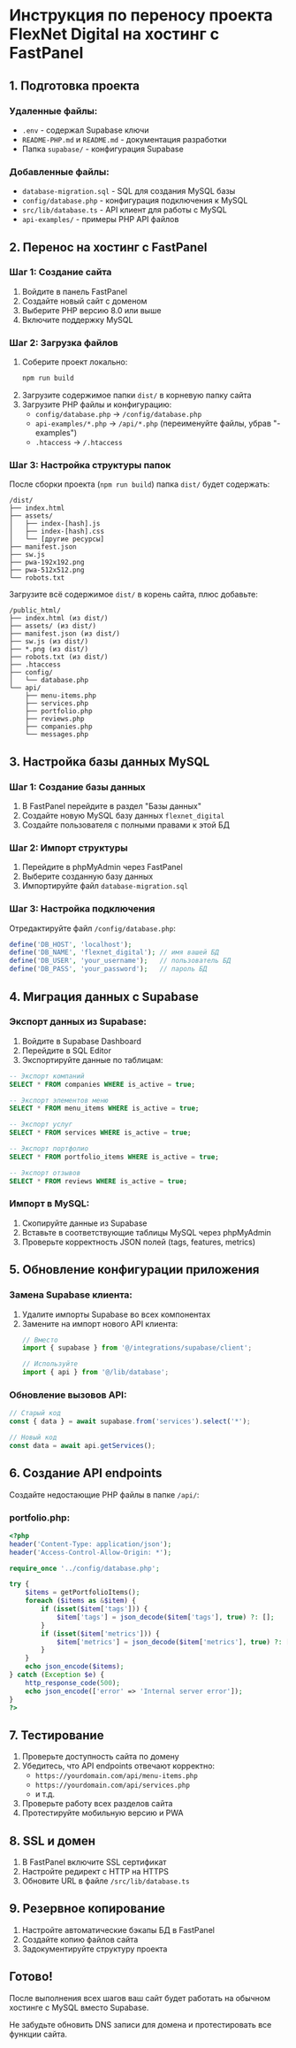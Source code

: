 # Инструкция по переносу проекта FlexNet Digital на хостинг с FastPanel

## 1. Подготовка проекта

### Удаленные файлы:
- `.env` - содержал Supabase ключи
- `README-PHP.md` и `README.md` - документация разработки
- Папка `supabase/` - конфигурация Supabase

### Добавленные файлы:
- `database-migration.sql` - SQL для создания MySQL базы
- `config/database.php` - конфигурация подключения к MySQL
- `src/lib/database.ts` - API клиент для работы с MySQL
- `api-examples/` - примеры PHP API файлов

## 2. Перенос на хостинг с FastPanel

### Шаг 1: Создание сайта
1. Войдите в панель FastPanel
2. Создайте новый сайт с доменом
3. Выберите PHP версию 8.0 или выше
4. Включите поддержку MySQL

### Шаг 2: Загрузка файлов
1. Соберите проект локально:
   ```bash
   npm run build
   ```
2. Загрузите содержимое папки `dist/` в корневую папку сайта
3. Загрузите PHP файлы и конфигурацию:
   - `config/database.php` → `/config/database.php`
   - `api-examples/*.php` → `/api/*.php` (переименуйте файлы, убрав "-examples")
   - `.htaccess` → `/.htaccess`

### Шаг 3: Настройка структуры папок
После сборки проекта (`npm run build`) папка `dist/` будет содержать:
```
/dist/
├── index.html
├── assets/
│   ├── index-[hash].js
│   ├── index-[hash].css
│   └── [другие ресурсы]
├── manifest.json
├── sw.js
├── pwa-192x192.png
├── pwa-512x512.png
└── robots.txt
```

Загрузите всё содержимое `dist/` в корень сайта, плюс добавьте:
```
/public_html/
├── index.html (из dist/)
├── assets/ (из dist/)
├── manifest.json (из dist/)
├── sw.js (из dist/)
├── *.png (из dist/)
├── robots.txt (из dist/)
├── .htaccess
├── config/
│   └── database.php
└── api/
    ├── menu-items.php
    ├── services.php
    ├── portfolio.php
    ├── reviews.php
    ├── companies.php
    └── messages.php
```

## 3. Настройка базы данных MySQL

### Шаг 1: Создание базы данных
1. В FastPanel перейдите в раздел "Базы данных"
2. Создайте новую MySQL базу данных `flexnet_digital`
3. Создайте пользователя с полными правами к этой БД

### Шаг 2: Импорт структуры
1. Перейдите в phpMyAdmin через FastPanel
2. Выберите созданную базу данных
3. Импортируйте файл `database-migration.sql`

### Шаг 3: Настройка подключения
Отредактируйте файл `/config/database.php`:
```php
define('DB_HOST', 'localhost');
define('DB_NAME', 'flexnet_digital'); // имя вашей БД
define('DB_USER', 'your_username');   // пользователь БД
define('DB_PASS', 'your_password');   // пароль БД
```

## 4. Миграция данных с Supabase

### Экспорт данных из Supabase:
1. Войдите в Supabase Dashboard
2. Перейдите в SQL Editor
3. Экспортируйте данные по таблицам:

```sql
-- Экспорт компаний
SELECT * FROM companies WHERE is_active = true;

-- Экспорт элементов меню
SELECT * FROM menu_items WHERE is_active = true;

-- Экспорт услуг
SELECT * FROM services WHERE is_active = true;

-- Экспорт портфолио
SELECT * FROM portfolio_items WHERE is_active = true;

-- Экспорт отзывов
SELECT * FROM reviews WHERE is_active = true;
```

### Импорт в MySQL:
1. Скопируйте данные из Supabase
2. Вставьте в соответствующие таблицы MySQL через phpMyAdmin
3. Проверьте корректность JSON полей (tags, features, metrics)

## 5. Обновление конфигурации приложения

### Замена Supabase клиента:
1. Удалите импорты Supabase во всех компонентах
2. Замените на импорт нового API клиента:
   ```typescript
   // Вместо
   import { supabase } from '@/integrations/supabase/client';
   
   // Используйте
   import { api } from '@/lib/database';
   ```

### Обновление вызовов API:
```typescript
// Старый код
const { data } = await supabase.from('services').select('*');

// Новый код
const data = await api.getServices();
```

## 6. Создание API endpoints

Создайте недостающие PHP файлы в папке `/api/`:

### portfolio.php:
```php
<?php
header('Content-Type: application/json');
header('Access-Control-Allow-Origin: *');

require_once '../config/database.php';

try {
    $items = getPortfolioItems();
    foreach ($items as &$item) {
        if (isset($item['tags'])) {
            $item['tags'] = json_decode($item['tags'], true) ?: [];
        }
        if (isset($item['metrics'])) {
            $item['metrics'] = json_decode($item['metrics'], true) ?: [];
        }
    }
    echo json_encode($items);
} catch (Exception $e) {
    http_response_code(500);
    echo json_encode(['error' => 'Internal server error']);
}
?>
```

## 7. Тестирование

1. Проверьте доступность сайта по домену
2. Убедитесь, что API endpoints отвечают корректно:
   - `https://yourdomain.com/api/menu-items.php`
   - `https://yourdomain.com/api/services.php`
   - и т.д.
3. Проверьте работу всех разделов сайта
4. Протестируйте мобильную версию и PWA

## 8. SSL и домен

1. В FastPanel включите SSL сертификат
2. Настройте редирект с HTTP на HTTPS
3. Обновите URL в файле `/src/lib/database.ts`

## 9. Резервное копирование

1. Настройте автоматические бэкапы БД в FastPanel
2. Создайте копию файлов сайта
3. Задокументируйте структуру проекта

## Готово!

После выполнения всех шагов ваш сайт будет работать на обычном хостинге с MySQL вместо Supabase.

Не забудьте обновить DNS записи для домена и протестировать все функции сайта.